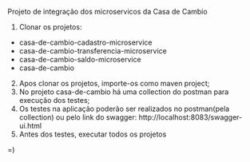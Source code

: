 Projeto de integração dos microservicos da Casa de Cambio

1. Clonar os projetos: 
  - casa-de-cambio-cadastro-microservice
  - casa-de-cambio-transferencia-microservice
  - casa-de-cambio-saldo-microservice
  - casa-de-cambio

2. Apos clonar os projetos, importe-os como maven project;
3. No projeto casa-de-cambio há uma collection do postman para execução dos testes;
4. Os testes na aplicação poderão ser realizados no postman(pela collection) ou pelo link do swagger: http://localhost:8083/swagger-ui.html
5. Antes dos testes, executar todos os projetos

=)
